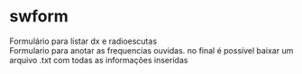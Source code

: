 # swform
Formulário para listar dx e radioescutas<br>
Formulario para anotar as frequencias ouvidas. no final é possível baixar um arquivo .txt com todas as informações inseridas


